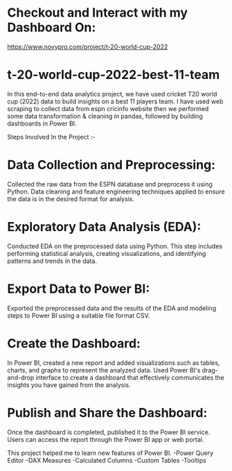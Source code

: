 # Checkout and Interact with my Dashboard On:
https://www.novypro.com/project/t-20-world-cup-2022

# t-20-world-cup-2022-best-11-team

In this end-to-end data analytics project, we have used cricket T20 world cup (2022) data to build insights on a best 11 players team. I have used web scraping to collect data from espn cricinfo website then we performed some data transformation & cleaning in pandas, followed by building dashboards in Power BI.

Steps Involved In the Project :-

# Data Collection and Preprocessing: 
Collected the raw data from the ESPN database and preprocess it using Python. Data cleaning and feature engineering techniques applied to ensure the data is in the desired format for analysis.

# Exploratory Data Analysis (EDA): 
Conducted EDA on the preprocessed data using Python. This step includes performing statistical analysis, creating visualizations, and identifying patterns and trends in the data.

# Export Data to Power BI: 
Exported the preprocessed data and the results of the EDA and modeling steps to Power BI using a suitable file format CSV.

# Create the Dashboard: 
In Power BI, created a new report and added visualizations such as tables, charts, and graphs to represent the analyzed data. Used Power BI's drag-and-drop interface to create a dashboard that effectively communicates the insights you have gained from the analysis.

# Publish and Share the Dashboard: 
Once the dashboard is completed, published it to the Power BI service. Users can access the report through the Power BI app or web portal.

This project helped me to learn new features of Power BI.
-Power Query Editor
-DAX Measures
-Calculated Columns
-Custom Tables
-Tooltips



